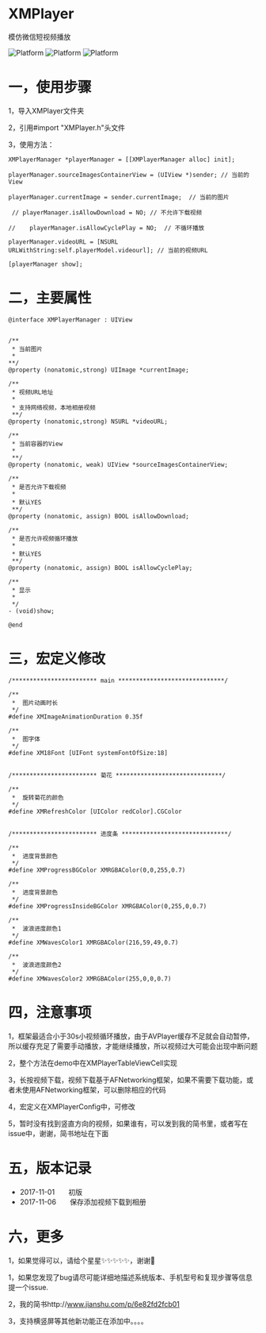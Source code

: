 # XMPlayer
模仿微信短视频播放

![Platform](https://wx4.sinaimg.cn/mw690/e067b31fgy1fl2nfwkfgwj208c0i2acj.jpg)
![Platform](https://wx3.sinaimg.cn/mw690/e067b31fgy1fl8e7qo5tcj208c0i2jt3.jpg)
![Platform](https://wx3.sinaimg.cn/mw690/e067b31fgy1fl8e7qeacmj208c0i2q4z.jpg)

# 一，使用步骤
1，导入XMPlayer文件夹

2，引用#import "XMPlayer.h"头文件

3，使用方法：
```
XMPlayerManager *playerManager = [[XMPlayerManager alloc] init];

playerManager.sourceImagesContainerView = (UIView *)sender; // 当前的View

playerManager.currentImage = sender.currentImage;  // 当前的图片

 // playerManager.isAllowDownload = NO; // 不允许下载视频
 
//    playerManager.isAllowCyclePlay = NO;  // 不循环播放

playerManager.videoURL = [NSURL URLWithString:self.playerModel.videourl]; // 当前的视频URL

[playerManager show];
```

# 二，主要属性
```
@interface XMPlayerManager : UIView


/**
 * 当前图片
 *
**/
@property (nonatomic,strong) UIImage *currentImage;

/**
 * 视频URL地址
 *
 * 支持网络视频，本地相册视频
 **/
@property (nonatomic,strong) NSURL *videoURL;

/**
 * 当前容器的View
 *
 **/
@property (nonatomic, weak) UIView *sourceImagesContainerView;

/**
 * 是否允许下载视频
 *
 * 默认YES 
 **/
@property (nonatomic, assign) BOOL isAllowDownload;

/**
 * 是否允许视频循环播放
 *
 * 默认YES
 **/
@property (nonatomic, assign) BOOL isAllowCyclePlay;

/**
 * 显示
 *
 */
- (void)show;

@end
```

# 三，宏定义修改
```
/************************ main ******************************/

/**
 *  图片动画时长
 */
#define XMImageAnimationDuration 0.35f

/**
 *  图字体
 */
#define XM18Font [UIFont systemFontOfSize:18]


/************************ 菊花 ******************************/

/**
 *  旋转菊花的颜色
 */
#define XMRefreshColor [UIColor redColor].CGColor


/************************ 进度条 ******************************/

/**
 *  进度背景颜色
 */
#define XMProgressBGColor XMRGBAColor(0,0,255,0.7)

/**
 *  进度背景颜色
 */
#define XMProgressInsideBGColor XMRGBAColor(0,255,0,0.7)

/**
 *  波浪进度颜色1
 */
#define XMWavesColor1 XMRGBAColor(216,59,49,0.7)

/**
 *  波浪进度颜色2
 */
#define XMWavesColor2 XMRGBAColor(255,0,0,0.7)
```

# 四，注意事项

1，框架最适合小于30s小视频循环播放，由于AVPlayer缓存不足就会自动暂停，所以缓存充足了需要手动播放，才能继续播放，所以视频过大可能会出现中断问题

2，整个方法在demo中在XMPlayerTableViewCell实现

3，长按视频下载，视频下载基于AFNetworking框架，如果不需要下载功能，或者未使用AFNetworking框架，可以删除相应的代码

4，宏定义在XMPlayerConfig中，可修改

5，暂时没有找到竖直方向的视频，如果谁有，可以发到我的简书里，或者写在issue中，谢谢，简书地址在下面


# 五，版本记录

- 2017-11-01　　初版
- 2017-11-06　　保存添加视频下载到相册


# 六，更多

1，如果觉得可以，请给个星星✨✨✨✨✨，谢谢🙏

1，如果您发现了bug请尽可能详细地描述系统版本、手机型号和复现步骤等信息 提一个issue.

2，我的简书http://www.jianshu.com/p/6e82fd2fcb01
 
3，支持横竖屏等其他新功能正在添加中。。。。
 
 
